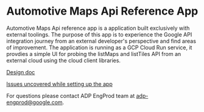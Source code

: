 # Automotive Maps Api Reference App

Automotive Maps Api reference app is a application built exclusively with external toolings. The purpose of this app is to experience the Google API integration journey from an external developer's perspective and find areas of improvement. The application is running as a GCP Cloud Run service, it provdies a simple UI for probing the listMaps and listTiles API from an external cloud using the cloud client libraries.

[Design doc](https://docs.google.com/document/d/10o53vv3QgA8FgSxaLBHt_QHCOxibvTq2p_7v97ftlcU/edit?resourcekey=0-ggEeE5gRQfrTv9ewH8OMdg#heading=h.q25ugalruz7k)

[Issues uncovered while setting up the app](https://docs.google.com/document/d/1wVlRIjNCLX-YILKz3qNjBindGr8t2h895bo9er8wbU0/edit)

For questions please contact ADP EngProd team at adp-engprod@google.com.
